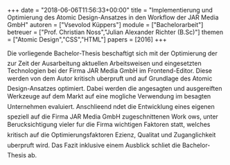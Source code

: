 +++
date = "2018-06-06T11:56:33+00:00"
title = "Implementierung und Optimierung des Atomic Design-Ansatzes in den Workflow der JAR Media GmbH"
autoren = ["Vsevolod Küppers"]
module = ["Bachelorarbeit"]
betreuer = ["Prof. Christian Noss","Julian Alexander Richter (B.Sc)"]
themen = ["Atomic Design","CSS","HTML"]
papers = [2016]
+++

Die vorliegende Bachelor-Thesis beschaftigt sich mit der Optimierung der zur Zeit
der Ausarbeitung aktuellen Arbeitsweisen und eingesetzten Technologien bei der Firma
JAR Media GmbH im Frontend-Editor. Diese werden von dem Autor kritisch
uberpruft und auf Grundlage des Atomic Design-Ansatzes optimiert. Dabei werden
die angesagten und ausgereiften Werkzeuge auf dem Markt auf eine mogliche Verwendung
im besagten Unternehmen evaluiert. Anschlieend ndet die Entwicklung eines
eigenen speziell auf die Firma JAR Media GmbH zugeschnittenen Work
ows, unter
Berucksichtigung vieler fur die Firma wichtigen Faktoren statt, welches kritisch auf die
Optimierungsfaktoren Ezienz, Qualitat und Zuganglichkeit uberpruft wird.
Das Fazit inklusive einem Ausblick schliet die Bachelor-Thesis ab.